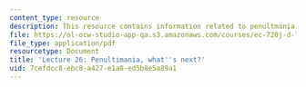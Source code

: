 ```yaml
---
content_type: resource
description: This resource contains information related to penultmania.
file: https://ol-ocw-studio-app-qa.s3.amazonaws.com/courses/ec-720j-d-lab-ii-design-spring-2010/7cefdcc8ebc8a427e1a8ed5b8e5a89a1_MITEC_720JS10_lec26.pdf
file_type: application/pdf
resourcetype: Document
title: 'Lecture 26: Penultimania, what''s next?'
uid: 7cefdcc8-ebc8-a427-e1a8-ed5b8e5a89a1
---
```

